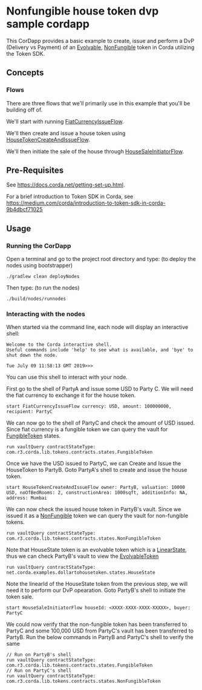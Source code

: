 # Nonfungible house token dvp sample cordapp 

This CorDapp provides a basic example to create, issue and perform a DvP (Delivery vs Payment) of an [Evolvable](https://training.corda.net/libraries/tokens-sdk/#evolvabletokentype), [NonFungible](https://training.corda.net/libraries/tokens-sdk/#nonfungibletoken) token in 
Corda utilizing the Token SDK.


## Concepts


### Flows

There are three flows that we'll primarily use in this example that you'll be building off of.


We'll start with running [FiatCurrencyIssueFlow](./workflows/src/main/java/net/corda/examples/dollartohousetoken/flows/FiatCurrencyIssueFlow.java#L37-L49).

We'll then create and issue a house token using [HouseTokenCreateAndIssueFlow](./workflows/src/main/java/net/corda/examples/dollartohousetoken/flows/HouseTokenCreateAndIssueFlow.java#L49-L85).

We'll then initiate the sale of the house through [HouseSaleInitiatorFlow](./workflows/src/main/java/net/corda/examples/dollartohousetoken/flows/HouseSaleInitiatorFlow.java#L38-L81).



## Pre-Requisites

See https://docs.corda.net/getting-set-up.html.

For a brief introduction to Token SDK in Corda, see https://medium.com/corda/introduction-to-token-sdk-in-corda-9b4dbcf71025

## Usage

### Running the CorDapp

Open a terminal and go to the project root directory and type: (to deploy the nodes using bootstrapper)
```
./gradlew clean deployNodes
```
Then type: (to run the nodes)
```
./build/nodes/runnodes
```

### Interacting with the nodes

When started via the command line, each node will display an interactive shell:

    Welcome to the Corda interactive shell.
    Useful commands include 'help' to see what is available, and 'bye' to shut down the node.

    Tue July 09 11:58:13 GMT 2019>>>

You can use this shell to interact with your node.

First go to the shell of PartyA and issue some USD to Party C. We will need the fiat currency to exchange it for the house token.

    start FiatCurrencyIssueFlow currency: USD, amount: 100000000, recipient: PartyC

We can now go to the shell of PartyC and check the amount of USD issued. Since fiat currency is a fungible token we can query the vault for [FungibleToken](https://training.corda.net/libraries/tokens-sdk/#fungibletoken) states.

    run vaultQuery contractStateType: com.r3.corda.lib.tokens.contracts.states.FungibleToken

Once we have the USD issued to PartyC, we can Create and Issue the HouseToken to PartyB. Goto PartyA's shell to create and issue the house token.

    start HouseTokenCreateAndIssueFlow owner: PartyB, valuation: 10000 USD, noOfBedRooms: 2, constructionArea: 1000sqft, additionInfo: NA, address: Mumbai

We can now check the issued house token in PartyB's vault. Since we issued it as a [NonFungible](https://training.corda.net/libraries/tokens-sdk/#nonfungibletoken) token we can query the vault for non-fungible tokens.

    run vaultQuery contractStateType: com.r3.corda.lib.tokens.contracts.states.NonFungibleToken

Note that HouseState token is an evolvable token which is a [LinearState](https://docs.corda.net/docs/corda-os/api-states.html#linearstate), thus we can check PartyB's vault to view the [EvolvableToken](https://training.corda.net/libraries/tokens-sdk/#evolvabletokentype)

    run vaultQuery contractStateType: net.corda.examples.dollartohousetoken.states.HouseState

Note the linearId of the HouseState token from the previous step, we will need it to perform our DvP opearation. Goto PartyB's shell to initiate the token sale.

    start HouseSaleInitiatorFlow houseId: <XXXX-XXXX-XXXX-XXXXX>, buyer: PartyC

We could now verify that the non-fungible token has been transferred to PartyC and some 100,000 USD from PartyC's vault has been transferred to PartyB. Run the below commands in PartyB and PartyC's shell to verify the same

    // Run on PartyB's shell
    run vaultQuery contractStateType: com.r3.corda.lib.tokens.contracts.states.FungibleToken
    // Run on PartyC's shell
    run vaultQuery contractStateType: com.r3.corda.lib.tokens.contracts.states.NonFungibleToken
